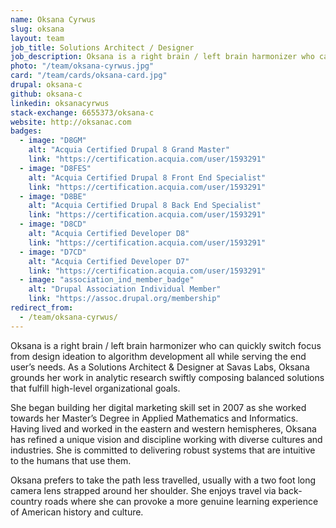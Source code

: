 ```yaml
---
name: Oksana Cyrwus
slug: oksana
layout: team
job_title: Solutions Architect / Designer
job_description: Oksana is a right brain / left brain harmonizer who can quickly switch focus from design ideation to algorithm development all while serving the end user's needs.
photo: "/team/oksana-cyrwus.jpg"
card: "/team/cards/oksana-card.jpg"
drupal: oksana-c
github: oksana-c
linkedin: oksanacyrwus
stack-exchange: 6655373/oksana-c
website: http://oksanac.com
badges:
  - image: "D8GM"
    alt: "Acquia Certified Drupal 8 Grand Master"
    link: "https://certification.acquia.com/user/1593291"
  - image: "D8FES"
    alt: "Acquia Certified Drupal 8 Front End Specialist"
    link: "https://certification.acquia.com/user/1593291"
  - image: "D8BE"
    alt: "Acquia Certified Drupal 8 Back End Specialist"
    link: "https://certification.acquia.com/user/1593291"
  - image: "D8CD"
    alt: "Acquia Certified Developer D8"
    link: "https://certification.acquia.com/user/1593291"
  - image: "D7CD"
    alt: "Acquia Certified Developer D7"
    link: "https://certification.acquia.com/user/1593291"
  - image: "association_ind_member_badge"
    alt: "Drupal Association Individual Member"
    link: "https://assoc.drupal.org/membership"
redirect_from:
  - /team/oksana-cyrwus/
---
```

Oksana is a right brain / left brain harmonizer who can quickly switch focus from design ideation to algorithm development all while serving the end user’s needs. As a Solutions Architect & Designer at Savas Labs, Oksana grounds her work in analytic research swiftly composing balanced solutions that fulfill high-level organizational goals.

She began building her digital marketing skill set in 2007 as she worked towards her Master’s Degree in Applied Mathematics and Informatics. Having lived and worked in the eastern and western hemispheres, Oksana has refined a unique vision and discipline working with diverse cultures and industries. She is committed to delivering robust systems that are intuitive to the humans that use them.

Oksana prefers to take the path less travelled, usually with a two foot long camera lens strapped around her shoulder. She enjoys travel via back-country roads where she can provoke a more genuine learning experience of American history and culture.
